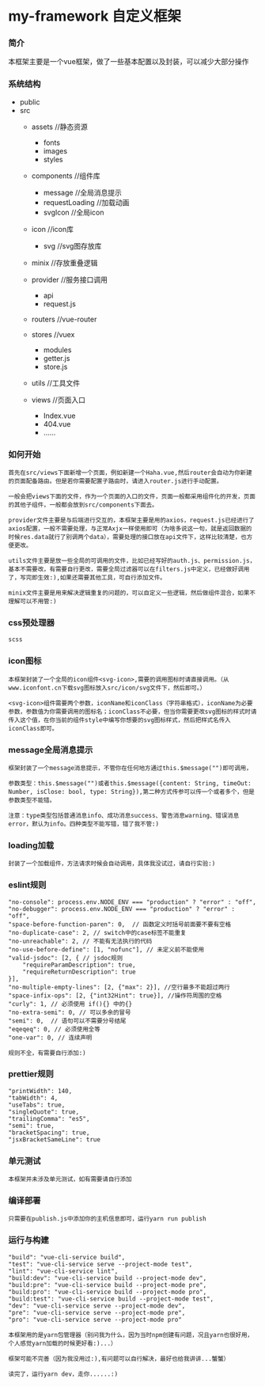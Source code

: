 # my-framework 自定义框架

### 简介
本框架主要是一个vue框架，做了一些基本配置以及封装，可以减少大部分操作

### 系统结构

* public
* src
    * assets  //静态资源
        * fonts
        * images
        * styles
    * components //组件库
        * message //全局消息提示
        * requestLoading //加载动画
        * svgIcon //全局icon
    * icon //icon库
        * svg //svg图存放库
    * minix //存放重叠逻辑
    * provider //服务接口调用
        * api
        * request.js
    * routers //vue-router
    * stores //vuex
        * modules
        * getter.js
        * store.js

    * utils //工具文件
    * views //页面入口
        * Index.vue
        * 404.vue
        * ......
### 如何开始
    首先在src/views下面新增一个页面，例如新建一个Haha.vue,然后router会自动为你新建的页面配备路由。但是若你需要配置子路由时，请进入router.js进行手动配置。

    一般会把views下面的文件，作为一个页面的入口的文件，页面一般都采用组件化的开发，页面的其他子组件，一般都会放到src/components下面去。

    provider文件主要是与后端进行交互的，本框架主要是用的axios，request.js已经进行了axios配置，一般不需要处理，与正常Axjx一样使用即可（为啥多说这一句，就是返回数据的时候res.data就行了别调两个data），需要处理的接口放在api文件下，这样比较清楚，也方便更改。

    utils文件主要是放一些全局的可调用的文件，比如已经写好的auth.js、permission.js，基本不需要改，有需要自行更改，需要全局过滤器可以在filters.js中定义，已经做好调用了，写完即生效:),如果还需要其他工具，可自行添加文件。

    minix文件主要是用来解决逻辑重复的问题的，可以自定义一些逻辑，然后做组件混合，如果不理解可以不用管:)

### css预处理器
    scss

### icon图标
    本框架封装了一个全局的icon组件<svg-icon>,需要的调用图标时请直接调用。（从www.iconfont.cn下载svg图标放入src/icon/svg文件下，然后即可。）

    <svg-icon>组件需要两个参数，iconName和iconClass（字符串格式），iconName为必要参数，参数值为你需要调用的图标名；iconClass不必要，但当你需要更改svg图标的样式时请传入这个值，在你当前的组件style中编写你想要的svg图标样式，然后把样式名传入iconClass即可。

### message全局消息提示
    框架封装了一个message消息提示，不管你在任何地方通过this.$message("")即可调用，

    参数类型：this.$message("")或者this.$message({content: String, timeOut: Number, isClose: bool, type: String}),第二种方式传参可以传一个或者多个，但是参数类型不能错。

    注意：type类型包括普通消息info、成功消息success、警告消息warning、错误消息error，默认为info。四种类型不能写错，错了我不管:)

### loading加载
    封装了一个加载组件，方法请求时候会自动调用，具体我没试过，请自行实验:)

### eslint规则
    "no-console": process.env.NODE_ENV === "production" ? "error" : "off",
    "no-debugger": process.env.NODE_ENV === "production" ? "error" : "off",
    "space-before-function-paren": 0,  // 函数定义时括号前面要不要有空格
    "no-duplicate-case": 2, // switch中的case标签不能重复
    "no-unreachable": 2, // 不能有无法执行的代码
    "no-use-before-define": [1, "nofunc"], // 未定义前不能使用
    "valid-jsdoc": [2, { // jsdoc规则
        "requireParamDescription": true,
        "requireReturnDescription": true
    }],
    "no-multiple-empty-lines": [2, {"max": 2}], //空行最多不能超过两行
    "space-infix-ops": [2, {"int32Hint": true}], //操作符周围的空格
    "curly": 1, // 必须使用 if(){} 中的{}
    "no-extra-semi": 0, // 可以多余的冒号
    "semi": 0,  // 语句可以不需要分号结尾
    "eqeqeq": 0, // 必须使用全等
    "one-var": 0, // 连续声明

    规则不全，有需要自行添加:)

### prettier规则
    "printWidth": 140,
	"tabWidth": 4,
	"useTabs": true,
	"singleQuote": true,
	"trailingComma": "es5",
	"semi": true,
	"bracketSpacing": true,
	"jsxBracketSameLine": true


### 单元测试
    本框架并未涉及单元测试，如有需要请自行添加

### 编译部署
    只需要在publish.js中添加你的主机信息即可，运行yarn run publish

### 运行与构建
    "build": "vue-cli-service build",
    "test": "vue-cli-service serve --project-mode test",
    "lint": "vue-cli-service lint",
    "build:dev": "vue-cli-service build --project-mode dev",
    "build:pre": "vue-cli-service build --project-mode pre",
    "build:pro": "vue-cli-service build --project-mode pro",
    "build:test": "vue-cli-service build --project-mode test",
    "dev": "vue-cli-service serve --project-mode dev",
    "pre": "vue-cli-service serve --project-mode pre",
    "pro": "vue-cli-service serve --project-mode pro"

    本框架用的是yarn包管理器（别问我为什么，因为当时npm创建有问题，况且yarn也很好用，个人感觉yarn加载的时候更好看:)...）

    框架可能不完善（因为我没用过:),有问题可以自行解决，最好也给我讲讲...蟹蟹）
    
    读完了，运行yarn dev，走你......:)




